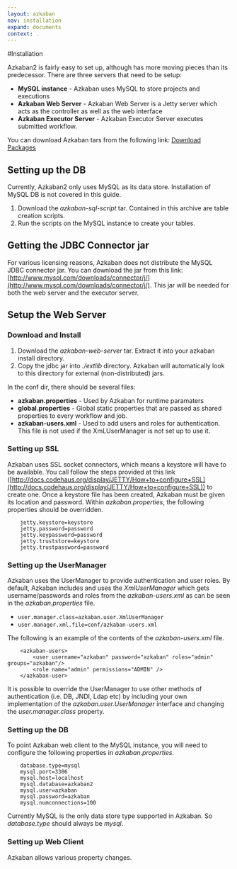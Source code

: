 ```yaml
---
layout: azkaban
nav: installation
expand: documents
context: .
---
```


#Installation

Azkaban2 is fairly easy to set up, although has more moving pieces than its predecessor. There are three servers that need to be setup:
* **MySQL instance** - Azkaban uses MySQL to store projects and executions
* **Azkaban Web Server** - Azkaban Web Server is a Jetty server which acts as the controller as well as the web interface
* **Azkaban Executor Server** - Azkaban Executor Server executes submitted workflow.

You can download Azkaban tars from the following link: [Download Packages](downloads.html)

## Setting up the DB
Currently, Azkaban2 only uses MySQL as its data store. Installation of MySQL DB is not covered in this guide. 
1. Download the _azkaban-sql-script_ tar. Contained in this archive are table creation scripts.
2. Run the scripts on the MySQL instance to create your tables.

## Getting the JDBC Connector jar
For various licensing reasons, Azkaban does not distribute the MySQL JDBC connector jar. You can download the jar from this link: [http://www.mysql.com/downloads/connector/j/](http://www.mysql.com/downloads/connector/j/). 
This jar will be needed for both the web server and the executor server.

## Setup the Web Server
### Download and Install
1. Download the _azkaban-web-server_ tar. Extract it into your azkaban install directory.
2. Copy the jdbc jar into _./extlib_ directory. Azkaban will automatically look to this directory for external (non-distributed) jars.

In the conf dir, there should be several files:
* **azkaban.properties** - Used by Azkaban for runtime paramaters
* **global.properties** - Global static properties that are passed as shared properties to every workflow and job.
* **azkaban-users.xml** - Used to add users and roles for authentication. This file is not used if the XmLUserManager is not set up to use it.

### Setting up SSL
Azkaban uses SSL socket connectors, which means a keystore will have to be available. You call follow the steps provided at this link ([http://docs.codehaus.org/display/JETTY/How+to+configure+SSL](http://docs.codehaus.org/display/JETTY/How+to+configure+SSL)) to create one.
Once a keystore file has been created, Azkaban must be given its location and password. Within _azkaban.properties_, the following properties should be overridden.
````
    jetty.keystore=keystore
    jetty.password=password
    jetty.keypassword=password
    jetty.truststore=keystore
    jetty.trustpassword=password
````

### Setting up the UserManager
Azkaban uses the UserManager to provide authentication and user roles.
By default, Azkaban includes and uses the _XmlUserManager_ which gets username/passwords and roles from the _azkaban-users.xml_ as can be seen in the _azkaban.properties_ file.
* `user.manager.class=azkaban.user.XmlUserManager`
* `user.manager.xml.file=conf/azkaban-users.xml`

The following is an example of the contents of the _azkaban-users.xml_ file.
````
	<azkaban-users>    
		<user username="azkaban" password="azkaban" roles="admin" groups="azkaban"/>    
		<role name="admin" permissions="ADMIN" />    
	</azkaban-user>    
````
It is possible to override the UserManager to use other methods of authentication (i.e. DB, JNDI, Ldap etc) by including your own implementation of the _azkaban.user.UserManager_ interface and changing the _user.manager.class_ property.

### Setting up the DB
To point Azkaban web client to the MySQL instance, you will need to configure the following properties in _azkaban.properties_.

````
    database.type=mysql
    mysql.port=3306
    mysql.host=localhost
    mysql.database=azkaban2
    mysql.user=azkaban
    mysql.password=azkaban
    mysql.numconnections=100
````
Currently MySQL is the only data store type supported in Azkaban. So _database.type_ should always be _mysql_.

### Setting up Web Client
Azkaban allows various property changes. 